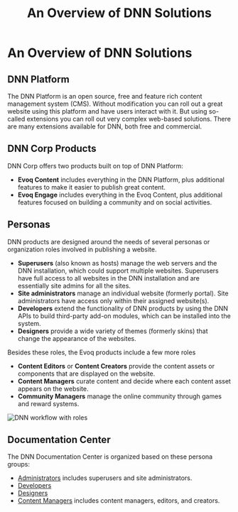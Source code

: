 ﻿---
uid: dnn-overview
locale: en
title: An Overview of DNN Solutions
dnnversion: 09.02.00
related-topics: administrators-included-modules-overview,requirements,dnn-overview,control-bar-to-persona-bar,persona-bar-by-role,providers,more-resources
---

# An Overview of DNN Solutions

## DNN Platform

The DNN Platform is an open source, free and feature rich content management system (CMS). Without modification you can roll out a great website using this platform and have users interact with it. But using so-called extensions you can roll out very complex web-based solutions. There are many extensions available for DNN, both free and commercial.

## DNN Corp Products

DNN Corp offers two products built on top of DNN Platform:

*   **Evoq Content** includes everything in the DNN Platform, plus additional features to make it easier to publish great content.
*   **Evoq Engage** includes everything in the Evoq Content, plus additional features focused on building a community and on social activities.

## Personas

DNN products are designed around the needs of several personas or organization roles involved in publishing a website.

*   **Superusers** (also known as hosts) manage the web servers and the DNN installation, which could support multiple websites. Superusers have full access to all websites in the DNN installation and are essentially site admins for all the sites.
*   **Site administrators** manage an individual website (formerly portal). Site administrators have access only within their assigned website(s).
*   **Developers** extend the functionality of DNN products by using the DNN APIs to build third-party add-on modules, which can be installed into the system.
*   **Designers** provide a wide variety of themes (formerly skins) that change the appearance of the websites.

Besides these roles, the Evoq products include a few more roles

*   **Content Editors** or **Content Creators** provide the content assets or components that are displayed on the website.
*   **Content Managers** curate content and decide where each content asset appears on the website.
*   **Community Managers** manage the online community through games and reward systems.

![DNN workflow with roles](/images/gra-DNNRoles.png)

## Documentation Center

The DNN Documentation Center is organized based on these persona groups:

*   [Administrators](http://dnndocs.com/content/administrators/) includes superusers and site administrators.
*   [Developers](http://dnndocs.com/content/developers/)
*   [Designers](http://dnndocs.com/content/designers/)
*   [Content Managers](http://dnndocs.com/content/content-managers/) includes content managers, editors, and creators.
